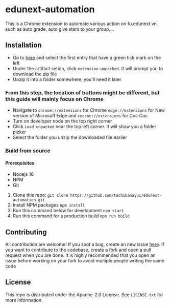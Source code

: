 # edunext-automation
This is a Chrome extension to automate various action on fu.edunext.vn such as auto grade, auto give stars to your group,...

## Installation
- Go to [here](https://github.com/tachibanayui/edunext-automation/actions?query=branch%3Amaster) and select the first entry that have a green tick mark on the left
- Under the artifact setion, click `extension-unpacked`. It will prompt you to download the zip file
- Unzip it into a folder somewhere, you'll need it later

### From this step, the location of buttons might be different, but this guide will mainly focus on Chrome
- Navigate to `chrome://extensions` for Chrome `edge://extensions` for New version of Microsoft Edge and `coccoc://extensions` for Coc Coc 
- Turn on developer node on the top right corner
- Click `Load unpacked` near the top left corner. It will show you a folder picker
- Select the folder you unzip the downloaded file eariler

### Build from source
#### Prerequisites
- Nodejs 16
- NPM 
- Git

1. Clone this repo: 
```git clone https://github.com/tachibanayui/edunext-automation.git```
2. Install NPM packages 
```npm install```
3. Run this command below for development
```npm start```
4. Run this command for a production build
```npm run build```

## Contributing
All contribution are welcome! If you spot a bug, create an new issue [here](https://github.com/tachibanayui/edunext-automation/issues/new). 
If you want to contribute to the codebase, create a fork and open a pull request when you are done. 
It is highly recommended that you open an issue before working on your fork to avoid multiple people writing the same code

## License
This repo is distributed under the Apache-2.0 License. See `LICENSE.txt` for more information.
